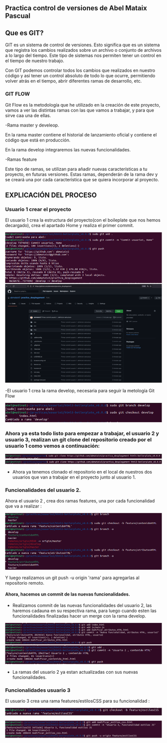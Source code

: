 ## Practica control de versiones de Abel Mataix Pascual

## Que es GIT?

GIT es un sistema de control de versiones. Esto significa que es un sistema que registra los cambios realizados sobre un archivo o conjunto de archivos a lo largo del tiempo. Este tipo de sistemas nos permiten tener un control en el tiempo de nuestro trabajo.

Con GIT podemos controlar todos los cambios que realizados en nuestro código y así tener un control absoluto de todo lo que ocurre, permitiendo volver atrás en el tiempo, abrir diferentes ramas de desarrollo, etc.

### GIT FLOW

Git Flow es la metodología que he utilizado en la creación de este proyecto, vamos a ver las distintas ramas con las que vamos a trabajar, y para que sirve caa una de ellas.

-Rama master y develeop.

En la rama master contiene el historial de lanzamiento oficial y contiene el código que está en producción.

En la rama develop integraremos las nuevas funcionalidades.

-Ramas feature

Este tipo de ramas, se utilizan para añadir nuevas características a tu proyecto, en futuras versiones. Estas ramas, dependerán de la rama dev y se creará una por cada característica que se quiera incorporar al proyecto.


## EXPLICACIÓN DEL PROCESO

### Usuario 1 crear el proyecto

El usuario 1 crea la estructura del proyecto(con el boileplate que nos hemos decargado), crea el apartado Home y realiza el primer commit.

![Alt text](https://github.com/abmataix5/practica_desplegament/blob/master/Imagenes_GPages/Captura%20de%20pantalla%20de%202021-10-03%2019-54-30.png)
![Alt text](https://github.com/abmataix5/practica_desplegament/blob/master/Imagenes_GPages/Captura%20de%20pantalla%20de%202021-09-30%2021-43-49.png)

-El usuario 1 crea la rama develop, necesaria para seguir la metología Git Flow

![Alt text](https://github.com/abmataix5/practica_desplegament/blob/master/Imagenes_GPages/Captura%20de%20pantalla%20de%202021-10-03%2019-26-58.png)

### Ahora ya esta todo listo para empezar a trabajar, el usuario 2 y usuario 3, realizan un git clone del repositorio creado por el usuario 1 como vemos a continuación:

![Alt text](https://github.com/abmataix5/practica_desplegament/blob/master/Imagenes_GPages/Captura%20de%20pantalla%20de%202021-10-03%2020-15-14.png)
![Alt text](https://github.com/abmataix5/practica_desplegament/blob/master/Imagenes_GPages/Captura%20de%20pantalla%20de%202021-10-03%2020-14-59.png)

- Ahora ya tenemos clonado el repositorio en el local de nuestros dos usuarios que van a trabajar en el proyecto junto al usuario 1.


### Funcionalidades del usuario 2.

Ahora el usuario 2 , crea dos ramas features, una por cada funcionalidad que va a realizar :

![Alt text](https://github.com/abmataix5/practica_desplegament/blob/master/Imagenes_GPages/Captura%20de%20pantalla%20de%202021-10-03%2020-24-04.png)

Y luego realizamos un git push -u origin 'rama' para agregarlas al repositorio remoto.

#### Ahora, hacemos un commit de las nuevas funcionalidades.

- Realizamos commit de las nuevas funcionalidades del usuario 2, las haremos cadauna en su respectiva rama, para luego cuando esten las funcionalidades finalizadas hacer un merge con la rama develop. 

![Alt text](https://github.com/abmataix5/practica_desplegament/blob/master/Imagenes_GPages/Captura%20de%20pantalla%20de%202021-10-03%2021-22-25.png)
![Alt text](https://github.com/abmataix5/practica_desplegament/blob/master/Imagenes_GPages/Captura%20de%20pantalla%20de%202021-10-03%2021-04-12.png)

- La ramas del usuario 2 ya estan actualizadas con sus nuevas funcionalidades.

### Funcionalidades usuario 3

El usuario 3 crea una rama features/estilosCSS para su funcionalidad : 

![Alt text](https://github.com/abmataix5/practica_desplegament/blob/master/Imagenes_GPages/Captura%20de%20pantalla%20de%202021-10-03%2021-32-15.png)

![Alt text](https://github.com/abmataix5/practica_desplegament/blob/master/Imagenes_GPages/Captura%20de%20pantalla%20de%202021-10-03%2021-40-54.png)

